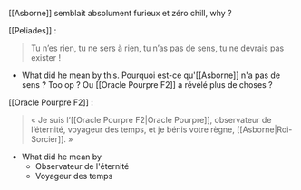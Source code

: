 [[Asborne]] semblait absolument furieux et zéro chill, why ?

[[Peliades]] :
> Tu n’es rien, tu ne sers à rien, tu n’as pas de sens, tu ne devrais pas exister !
- What did he mean by this. Pourquoi est-ce qu'[[Asborne]] n'a pas de sens ? Too op ? Ou [[Oracle Pourpre F2]] a révélé plus de choses ?

[[Oracle Pourpre F2]] :
> « Je suis l’[[Oracle Pourpre F2|Oracle Pourpre]], observateur de l’éternité, voyageur des temps, et je bénis votre règne, [[Asborne|Roi-Sorcier]]. »
- What did he mean by 
	- Observateur de l'éternité
	- Voyageur des temps